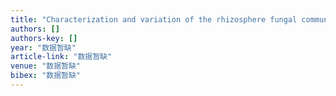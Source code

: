```yaml
---
title: "Characterization and variation of the rhizosphere fungal community structure of cultivated tetraploid cotton"
authors: []
authors-key: []
year: "数据暂缺"
article-link: "数据暂缺"
venue: "数据暂缺"
bibex: "数据暂缺"
---
```

